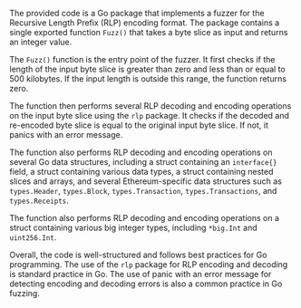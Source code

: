 The provided code is a Go package that implements a fuzzer for the Recursive Length Prefix (RLP) encoding format. The package contains a single exported function `Fuzz()` that takes a byte slice as input and returns an integer value.

The `Fuzz()` function is the entry point of the fuzzer. It first checks if the length of the input byte slice is greater than zero and less than or equal to 500 kilobytes. If the input length is outside this range, the function returns zero.

The function then performs several RLP decoding and encoding operations on the input byte slice using the `rlp` package. It checks if the decoded and re-encoded byte slice is equal to the original input byte slice. If not, it panics with an error message.

The function also performs RLP decoding and encoding operations on several Go data structures, including a struct containing an `interface{}` field, a struct containing various data types, a struct containing nested slices and arrays, and several Ethereum-specific data structures such as `types.Header`, `types.Block`, `types.Transaction`, `types.Transactions`, and `types.Receipts`.

The function also performs RLP decoding and encoding operations on a struct containing various big integer types, including `*big.Int` and `uint256.Int`.

Overall, the code is well-structured and follows best practices for Go programming. The use of the `rlp` package for RLP encoding and decoding is standard practice in Go. The use of panic with an error message for detecting encoding and decoding errors is also a common practice in Go fuzzing.